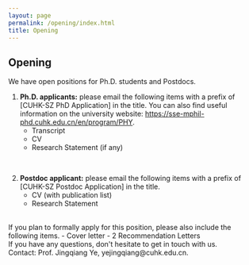 ```yaml
---
layout: page
permalink: /opening/index.html
title: Opening
---
```


## Opening

We have open positions for Ph.D. students and Postdocs. 
<br>

1) **Ph.D. applicants:** please email the following items with a prefix of [CUHK-SZ PhD Application] in the title. You can also find useful information on the university website: https://sse-mphil-phd.cuhk.edu.cn/en/program/PHY.
    - Transcript
    - CV
    - Research Statement (if any)

<br>

2) **Postdoc applicant:** please email the following items with a prefix of [CUHK-SZ Postdoc Application] in the title.
    - CV (with publication list)
    - Research Statement

<br>
If you plan to formally apply for this position, please also include the following items.
- Cover letter
- 2 Recommendation Letters

<br>
If you have any questions, don't hesitate to get in touch with us.<br>
Contact: Prof. Jingqiang Ye, yejingqiang@cuhk.edu.cn.
